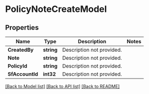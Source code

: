 # PolicyNoteCreateModel

## Properties

Name | Type | Description | Notes
------------ | ------------- | ------------- | -------------
**CreatedBy** | **string** | Description not provided. | 
**Note** | **string** | Description not provided. | 
**PolicyId** | **string** | Description not provided. | 
**SfAccountId** | **int32** | Description not provided. | 

[[Back to Model list]](../README.md#documentation-for-models) [[Back to API list]](../README.md#documentation-for-api-endpoints) [[Back to README]](../README.md)


